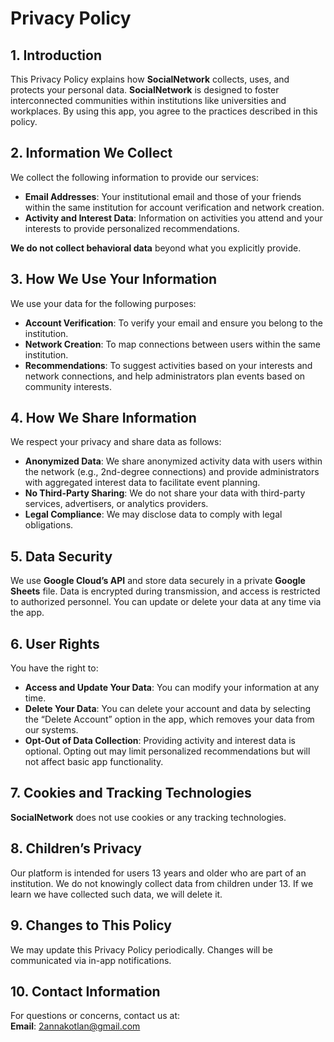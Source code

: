 # **Privacy Policy**

## 1. **Introduction**
This Privacy Policy explains how **SocialNetwork** collects, uses, and protects your personal data. **SocialNetwork** is designed to foster interconnected communities within institutions like universities and workplaces. By using this app, you agree to the practices described in this policy.

## 2. **Information We Collect**
We collect the following information to provide our services:

- **Email Addresses**: Your institutional email and those of your friends within the same institution for account verification and network creation.
- **Activity and Interest Data**: Information on activities you attend and your interests to provide personalized recommendations.

**We do not collect behavioral data** beyond what you explicitly provide.

## 3. **How We Use Your Information**
We use your data for the following purposes:

- **Account Verification**: To verify your email and ensure you belong to the institution.
- **Network Creation**: To map connections between users within the same institution.
- **Recommendations**: To suggest activities based on your interests and network connections, and help administrators plan events based on community interests.

## 4. **How We Share Information**
We respect your privacy and share data as follows:

- **Anonymized Data**: We share anonymized activity data with users within the network (e.g., 2nd-degree connections) and provide administrators with aggregated interest data to facilitate event planning.
- **No Third-Party Sharing**: We do not share your data with third-party services, advertisers, or analytics providers.
- **Legal Compliance**: We may disclose data to comply with legal obligations.

## 5. **Data Security**
We use **Google Cloud’s API** and store data securely in a private **Google Sheets** file. Data is encrypted during transmission, and access is restricted to authorized personnel. You can update or delete your data at any time via the app.

## 6. **User Rights**
You have the right to:

- **Access and Update Your Data**: You can modify your information at any time.
- **Delete Your Data**: You can delete your account and data by selecting the “Delete Account” option in the app, which removes your data from our systems.
- **Opt-Out of Data Collection**: Providing activity and interest data is optional. Opting out may limit personalized recommendations but will not affect basic app functionality.

## 7. **Cookies and Tracking Technologies**
**SocialNetwork** does not use cookies or any tracking technologies.

## 8. **Children’s Privacy**
Our platform is intended for users 13 years and older who are part of an institution. We do not knowingly collect data from children under 13. If we learn we have collected such data, we will delete it.

## 9. **Changes to This Policy**
We may update this Privacy Policy periodically. Changes will be communicated via in-app notifications.

## 10. **Contact Information**
For questions or concerns, contact us at:  
**Email**: [2annakotlan@gmail.com](mailto:2annakotlan@gmail.com)

